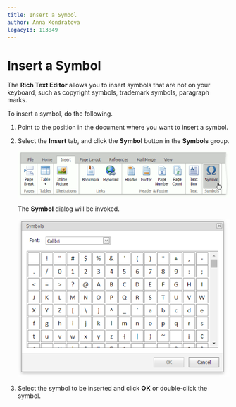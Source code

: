 ```yaml
---
title: Insert a Symbol
author: Anna Kondratova
legacyId: 113849
---
```

# Insert a Symbol
The **Rich Text Editor** allows you to insert symbols that are not on your keyboard, such as copyright symbols, trademark symbols, paragraph marks.

To insert a symbol, do the following.
1. Point to the position in the document where you want to insert a symbol.
2. Select the **Insert** tab, and click the **Symbol** button in the **Symbols** group.
	
	![EUD_ASPxRichEdit_Insert_InsertSymbol](../../../images/img117875.png)
	
	The **Symbol** dialog will be invoked.
	
	![EUD_ASPxRichEDit_Insert_SymbolsDialog](../../../images/img117876.png)
3. Select the symbol to be inserted and click **OK** or double-click the symbol.